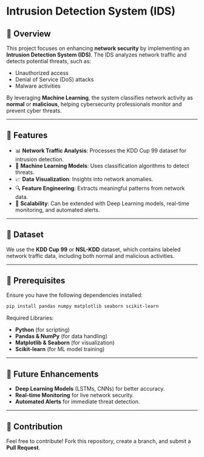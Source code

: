 # Intrusion Detection System (IDS)

## 📌 Overview
This project focuses on enhancing **network security** by implementing an **Intrusion Detection System (IDS)**. The IDS analyzes network traffic and detects potential threats, such as:
- Unauthorized access
- Denial of Service (DoS) attacks
- Malware activities

By leveraging **Machine Learning**, the system classifies network activity as **normal** or **malicious**, helping cybersecurity professionals monitor and prevent cyber threats.

---

## 🚀 Features
- 📊 **Network Traffic Analysis**: Processes the KDD Cup 99 dataset for intrusion detection.
- 🧠 **Machine Learning Models**: Uses classification algorithms to detect threats.
- 📈 **Data Visualization**: Insights into network anomalies.
- 🔍 **Feature Engineering**: Extracts meaningful patterns from network data.
- 🔔 **Scalability**: Can be extended with Deep Learning models, real-time monitoring, and automated alerts.

---

## 📂 Dataset
We use the **KDD Cup 99** or **NSL-KDD** dataset, which contains labeled network traffic data, including both normal and malicious activities.

---

## 🔧 Prerequisites
Ensure you have the following dependencies installed:

```bash
pip install pandas numpy matplotlib seaborn scikit-learn
```

Required Libraries:
- **Python** (for scripting)
- **Pandas & NumPy** (for data handling)
- **Matplotlib & Seaborn** (for visualization)
- **Scikit-learn** (for ML model training)

---

## 🔮 Future Enhancements
- **Deep Learning Models** (LSTMs, CNNs) for better accuracy.
- **Real-time Monitoring** for live network security.
- **Automated Alerts** for immediate threat detection.

---

## 🤝 Contribution
Feel free to contribute! Fork this repository, create a branch, and submit a **Pull Request**.


